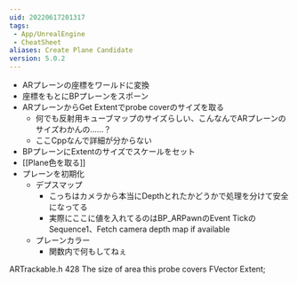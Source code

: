 ```yaml
---
uid: 20220617201317
tags:
 - App/UnrealEngine
 - CheatSheet
aliases: Create Plane Candidate
version: 5.0.2
---
```


- ARプレーンの座標をワールドに変換
- 座標をもとにBPプレーンをスポーン
- ARプレーンからGet Extentでprobe coverのサイズを取る
	- 何でも反射用キューブマップのサイズらしい、こんなんでARプレーンのサイズわかんの……？
	- ここCppなんで詳細が分からない
- BPプレーンにExtentのサイズでスケールをセット
- [[Plane色を取る]]
- プレーンを初期化
	- デプスマップ
		- こっちはカメラから本当にDepthとれたかどうかで処理を分けて安全になってる
		- 実際にここに値を入れてるのはBP_ARPawnのEvent TickのSequence1、Fetch camera depth map if available
	- プレーンカラー
		- 関数内で何もしてねぇ

ARTrackable.h 428
The size of area this probe covers
FVector Extent;